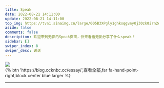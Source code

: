 ```yaml
---
title: Speak
date: 2022-08-21 14:11:00
update: 2022-08-21 14:11:00
top_img: https://tva1.sinaimg.cn/large/005B3XPgly1ghkxqgvmy0j30zk0irn2q.jpg
aside: false
comments: false
description: 欢迎来到无影的Speak页面，快来看看无影分享了什么speak！
sidebar: []
swiper_index: 8
swiper_desc: 说说
---
```

<!-- CSS -->
<link rel="stylesheet" href="https://jsd.cdn.zzko.cn/npm/@waline/client/dist/waline.min.css"/>
<link rel="stylesheet" href="https://jsd.cdn.zzko.cn/npm/highlight.js/styles/atom-one-dark.min.css" />
<div class='content'>
  <img src='https://cdn-us.imgs.moe/2023/01/19/63c8e4c63a560.gif'>
</div>
{% btn 'https://blog.ccknbc.cc/essay/',查看全部,far fa-hand-point-right,block center blue larger %}
<hr />
<div class='ispeak-comment'></div>
<!-- JS -->
<script src="https://jsd.cdn.zzko.cn/npm/@waline/client/dist/waline.min.js"></script>
<script src="https://jsd.cdn.zzko.cn/npm/marked/marked.min.js"></script>
<script src="https://jsd.cdn.zzko.cn/npm/highlight.js/highlight.min.js"></script>
<script>
  const searchParams = new URLSearchParams(window.location.search);
  const speakId = searchParams.get('q');
  const path = window.location.pathname;
  const apiURL = 'https://kkapi.wyblog1.tk/api/ispeak';
  const markedRender = (body, loading_img='https://cdn-us.imgs.moe/2023/01/19/63c8e4c63a560.gif') => {
    const renderer = {
      image(href, title, text) {
        return `<a href="${href}" target="_blank" data-fancybox="group" class="fancybox">
            <img speak-src="${href}" src=${loading_img} alt='${text}'>
            </a>`
      }
    }
    marked.setOptions({
      renderer: new marked.Renderer(),
      highlight: function (code) {
        if (hljs) {
          return hljs.highlightAuto(code).value
        } else {
          return code
        }
      },
      pedantic: false,
      gfm: true,
      tables: true,
      breaks: true,
      sanitize: false,
      smartLists: true,
      smartypants: false,
      xhtml: false
    })
    marked.use({ renderer })
    return marked.parse(body)
  }
  fetch(`${apiURL}/get/${speakId}`)
  .then(response => response.json())
  .then(res => {
    const data = res.data;
    if(data){
      const {title,content} = data;
      const contentSub = content.substring(0, 30);
      document.querySelector('.content').innerHTML = markedRender(content);
      if(title){
        document.title = title;
      }
      Waline.init({
        el: '.ispeak-comment',
        path: path + '?q=' + speakId,
        pageTitle: title || contentSub,
        site: 'CC的部落格 即刻短文',
        useBackendConf: true,
        serverURL: 'https://waline.wyblog1.tk',
        pageSize: 10,
        requiredMeta: ["nick", "mail"],
        login: 'enable',
        dark: 'html[data-theme="dark"]',
        imageUploader: false,
        emoji:
          [
            "https://jsd.cdn.zzko.cn/npm/sticker-heo/Sticker-100/",
            // "https://jsd.cdn.zzko.cn/npm/telegram-gif/Telegram-Gif/",
            // "https://jsd.cdn.zzko.cn/npm/@waline/emojis/tw-emoji/"
          ]
      })
    }
  });
</script>
